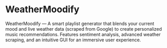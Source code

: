 # WeatherMoodify
WeatherMoodify — A smart playlist generator that blends your current mood and live weather data (scraped from Google) to create personalized music recommendations. Features sentiment analysis, advanced weather scraping, and an intuitive GUI for an immersive user experience.
